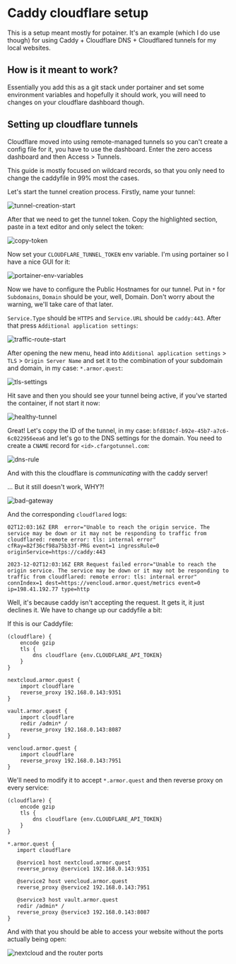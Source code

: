 # Caddy cloudflare setup

This is a setup meant mostly for potainer. It's an example (which I do use though) for using Caddy + Cloudflare DNS + Cloudflared tunnels for my local websites.

## How is it meant to work?

Essentially you add this as a git stack under portainer and set some environment variables and hopefully it should work, you will need to changes on your cloudflare dashboard though.

## Setting up cloudflare tunnels

Cloudflare moved into using remote-managed tunnels so you can't create a config file for it, you have to use the dashboard. Enter the zero access dashboard and then Access > Tunnels.

This guide is mostly focused on wildcard records, so that you only need to change the caddyfile in 99% most the cases.

Let's start the tunnel creation process. Firstly, name your tunnel:

![tunnel-creation-start](./screenshots/tunnel-creation-start.png)

After that we need to get the tunnel token. Copy the highlighted section, paste in a text editor and only select the token:

![copy-token](screenshots/copy-segment.png)

Now set your `CLOUDFLARE_TUNNEL_TOKEN` env variable. I'm using portainer so I have a nice GUI for it:

![portainer-env-variables](screenshots/portainer-env.png)

Now we have to configure the Public Hostnames for our tunnel. Put in `*` for `Subdomains`, `Domain` should be your, well, Domain. Don't worry about the warning, we'll take care of that later.

`Service.Type` should be `HTTPS` and `Service.URL` should be `caddy:443`. After that press `Additional application settings`:

![traffic-route-start](screenshots/traffic-route.png)

After opening the new menu, head into `Additional application settings` > `TLS` > `Origin Server Name` and set it to the combination of your subdomain and domain, in my case: `*.armor.quest`:

![tls-settings](screenshots/tls-settings.png)

Hit save and then you should see your tunnel being active, if you've started the container, if not start it now:

![healthy-tunnel](screenshots/show-healthy-tunnel.png)

Great! Let's copy the ID of the tunnel, in my case: `bfd810cf-b92e-45b7-a7c6-6c022956eea6` and let's go to the DNS settings for the domain. You need to create a `CNAME` record for `<id>.cfargotunnel.com`:


![dns-rule](screenshots/dns-rule.png)


And with this the cloudflare is *communicating* with the caddy server!

... But it still doesn't work, WHY?!

![bad-gateway](screenshots/bad-gateway.png)

And the corresponding `cloudflared` logs:

```
02T12:03:16Z ERR  error="Unable to reach the origin service. The service may be down or it may not be responding to traffic from cloudflared: remote error: tls: internal error" cfRay=82f36cf98a75b33f-PRG event=1 ingressRule=0 originService=https://caddy:443

2023-12-02T12:03:16Z ERR Request failed error="Unable to reach the origin service. The service may be down or it may not be responding to traffic from cloudflared: remote error: tls: internal error" connIndex=1 dest=https://vencloud.armor.quest/metrics event=0 ip=198.41.192.77 type=http
```

Well, it's because caddy isn't accepting the request. It gets it, it just declines it. We have to change up our caddyfile a bit:

If this is our Caddyfile:

```
(cloudflare) {
    encode gzip
    tls {
        dns cloudflare {env.CLOUDFLARE_API_TOKEN}
    }
}

nextcloud.armor.quest {
    import cloudflare
    reverse_proxy 192.168.0.143:9351
}

vault.armor.quest {
    import cloudflare
    redir /admin* /
    reverse_proxy 192.168.0.143:8087
}

vencloud.armor.quest {
    import cloudflare
    reverse_proxy 192.168.0.143:7951
}
```

We'll need to modify it to accept `*.armor.quest` and then reverse proxy on every service:

```
(cloudflare) {
    encode gzip
    tls {
        dns cloudflare {env.CLOUDFLARE_API_TOKEN}
    }
}

*.armor.quest {
   import cloudflare

   @service1 host nextcloud.armor.quest
   reverse_proxy @service1 192.168.0.143:9351

   @service2 host vencloud.armor.quest
   reverse_proxy @service2 192.168.0.143:7951

   @service3 host vault.armor.quest
   redir /admin* /
   reverse_proxy @service3 192.168.0.143:8087
}
```

And with that you should be able to access your website without the ports actually being open:

![nextcloud and the router ports](sreenshots/../screenshots/nextcloud+router.png)